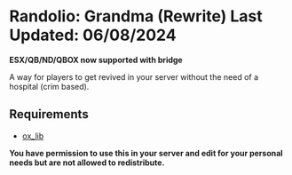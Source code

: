 # Randolio: Grandma (Rewrite) Last Updated: 06/08/2024

**ESX/QB/ND/QBOX now supported with bridge**

A way for players to get revived in your server without the need of a hospital (crim based).

## Requirements

* [ox_lib](https://github.com/overextended/ox_lib/releases/)

**You have permission to use this in your server and edit for your personal needs but are not allowed to redistribute.**
